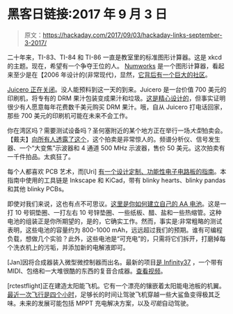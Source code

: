 # 黑客日链接:2017 年 9 月 3 日

> 原文：<https://hackaday.com/2017/09/03/hackaday-links-september-3-2017/>

二十年来，TI-83、TI-84 和 TI-86 一直是教室里的标准图形计算器。这是 xkcd 的主题。现在，希望有一个争夺王位的人。 [Numworks](https://www.numworks.com/) 是一个图形计算器，看起来至少是在【2006 年设计的(非常现代)，显然，[它背后有一个巨大的社区](https://tiplanet.org/forum/viewtopic.php?p=220717#p220717)。

[Juicero 正在关闭](http://fortune.com/2017/09/01/juicero-is-shutting-down/)。没人能预料到这一天的到来。Juicero 是一台价值 700 美元的印刷机，将专有的 DRM 果汁包装变成果汁和垃圾。[这是精心设计的](https://hackaday.com/2017/04/26/juicero-a-lesson-on-when-to-engineer-less/)，但事实证明很少有人愿意每年花费数千美元购买 DRM 果汁。哦，自从 Juicero 打电话回家，那些 700 美元的印刷机可能在未来不会工作。

你在湾区吗？需要测试设备吗？圣何塞附近的某个地方正在举行一场*大型*拍卖会。【戴夫】[向所有人透露了这个](http://www.eevblog.com/forum/buysellwanted/us-auction-fab-gear-keysight-anritsu-rohde-schwarz-tektronix/?PHPSESSID=1ne34ke102rf2oiuegin1nmj5u)，这个拍卖是非常惊人的。频谱分析仪、信号发生器、一个“大变焦”示波器和 4 通道 500 MHz 示波器，售价 50 美元。这次拍卖有一千件拍品。太疯狂了。

每个人都喜欢 PCB 艺术，而[Uri] [有一个设计定制、功能性电子电路板的指南](https://medium.com/@urish/a-practical-guide-to-designing-pcb-art-b5aa22926a5c)。本指南中使用的工具链是 Inkscape 和 KiCad，带有 blinky hearts、blinky pandas 和其他 blinky PCBs。

即使对我们来说，这也有点不可思议。[这里是你如何建立自己的 AA 电池](http://www.instructables.com/id/DIY-AA-Batteries/)。这是一打 10 号铜垫圈、一打左右 10 号锌垫圈、一些纸板、醋、盐和一些热缩管。这种电池的组装正是你所期望的，是的，它确实工作。然而，事实是:非常粗略的测试表明，这些电池的容量约为 800-1000 mAh，远远超过我们的预期。谁有可编程负载，想做几个实验？此外，这些电池是“可充电”的，只需将它们拆开，打磨掉每个洗衣机上的污垢，并添加新的电解液即可。

[Jan]因将合成器装入微型微控制器而出名。最新的项目[是 Infinity37](https://janostman.wordpress.com/infinity37-a-fully-polyphonic-diy-synth/) ，一个带有 MIDI、包络和一大堆很酷的东西的复音合成器。[查看视频](https://www.youtube.com/watch?v=WVLaLTqu8E8)。

[rctestflight]正在建造太阳能飞机。它有一个漂亮的镶嵌着太阳能电池板的机翼。[最近一次飞行是四个小时](https://www.youtube.com/watch?v=xS2iCj-HSqY)，足够长的时间让驾驶飞机穿越一些大鲨鱼变得极其乏味。未来的发展可能包括 MPPT 充电解决方案，以及*可能*自动驾驶。